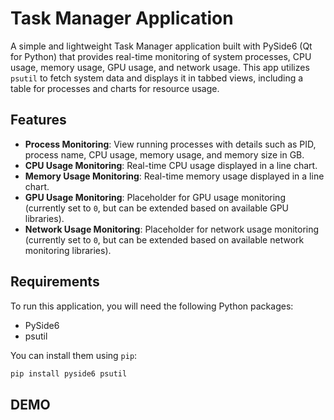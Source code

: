 # Task Manager Application

A simple and lightweight Task Manager application built with PySide6 (Qt for Python) that provides real-time monitoring of system processes, CPU usage, memory usage, GPU usage, and network usage. This app utilizes `psutil` to fetch system data and displays it in tabbed views, including a table for processes and charts for resource usage.

## Features

- **Process Monitoring**: View running processes with details such as PID, process name, CPU usage, memory usage, and memory size in GB.
- **CPU Usage Monitoring**: Real-time CPU usage displayed in a line chart.
- **Memory Usage Monitoring**: Real-time memory usage displayed in a line chart.
- **GPU Usage Monitoring**: Placeholder for GPU usage monitoring (currently set to `0`, but can be extended based on available GPU libraries).
- **Network Usage Monitoring**: Placeholder for network usage monitoring (currently set to `0`, but can be extended based on available network monitoring libraries).
  
## Requirements

To run this application, you will need the following Python packages:

- PySide6
- psutil

You can install them using `pip`:

```bash
pip install pyside6 psutil
```
## DEMO
